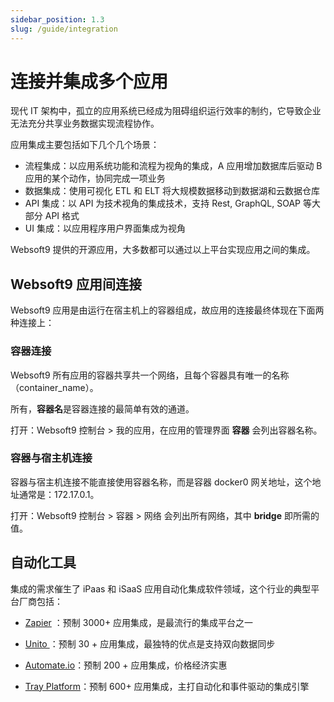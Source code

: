 ```yaml
---
sidebar_position: 1.3
slug: /guide/integration
---
```


# 连接并集成多个应用

现代 IT 架构中，孤立的应用系统已经成为阻碍组织运行效率的制约，它导致企业无法充分共享业务数据实现流程协作。   

应用集成主要包括如下几个几个场景：

* 流程集成：以应用系统功能和流程为视角的集成，A 应用增加数据库后驱动 B 应用的某个动作，协同完成一项业务
* 数据集成：使用可视化 ETL 和 ELT 将大规模数据移动到数据湖和云数据仓库
* API 集成：以 API 为技术视角的集成技术，支持 Rest, GraphQL, SOAP 等大部分 API 格式
* UI 集成：以应用程序用户界面集成为视角

Websoft9 提供的开源应用，大多数都可以通过以上平台实现应用之间的集成。  

## Websoft9 应用间连接

Websoft9 应用是由运行在宿主机上的容器组成，故应用的连接最终体现在下面两种连接上：  

### 容器连接

Websoft9 所有应用的容器共享共一个网络，且每个容器具有唯一的名称（container_name）。  

所有，**容器名**是容器连接的最简单有效的通道。   

打开：Websoft9 控制台 > 我的应用，在应用的管理界面 **容器** 会列出容器名称。  

### 容器与宿主机连接

容器与宿主机连接不能直接使用容器名称，而是容器 docker0 网关地址，这个地址通常是：172.17.0.1。   

打开：Websoft9 控制台 > 容器 > 网络 会列出所有网络，其中 **bridge** 即所需的值。  


## 自动化工具

集成的需求催生了 iPaas 和 iSaaS 应用自动化集成软件领域，这个行业的典型平台厂商包括：

* [Zapier](https://zapier.com/) ：预制 3000+ 应用集成，是最流行的集成平台之一

* [Unito ](https://unito.io/) ：预制 30 + 应用集成，最独特的优点是支持双向数据同步

* [Automate.io](https://automate.io/)：预制 200 + 应用集成，价格经济实惠

* [Tray Platform](https://tray.io/)：预制 600+ 应用集成，主打自动化和事件驱动的集成引擎


